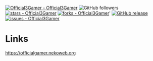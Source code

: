 
[![Official3Gamer - Official3Gamer](https://img.shields.io/static/v1?label=Official3Gamer&message=Official3Gamer&color=orange&logo=github)](https://github.com/Official3Gamer/Official3Gamer "Go to GitHub repo")
![GitHub followers](https://img.shields.io/github/followers/official3gamer?style=plastic)
[![stars - Official3Gamer](https://img.shields.io/github/stars/Official3Gamer/Official3Gamer?style=social)](https://github.com/Official3Gamer/Official3Gamer)
[![forks - Official3Gamer](https://img.shields.io/github/forks/Official3Gamer/Official3Gamer?style=social)](https://github.com/Official3Gamer/Official3Gamer)'
[![GitHub release](https://img.shields.io/github/release/Official3Gamer/Official3Gamer?include_prereleases=&sort=semver&color=orange)](https://github.com/Official3Gamer/Official3Gamer/releases/)
[![issues - Official3Gamer](https://img.shields.io/github/issues/Official3Gamer/Official3Gamer)](https://github.com/Official3Gamer/Official3Gamer/issues)


# Links
https://officialgamer.nekoweb.org
